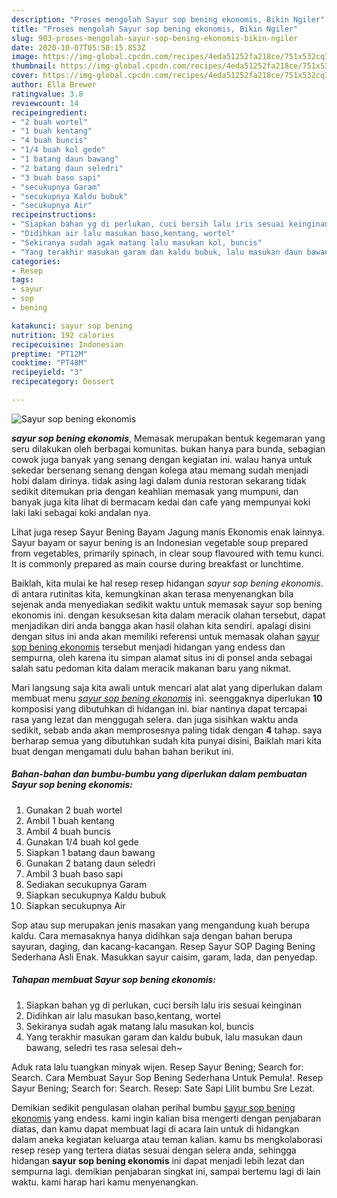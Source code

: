 ```yaml
---
description: "Proses mengolah Sayur sop bening ekonomis, Bikin Ngiler"
title: "Proses mengolah Sayur sop bening ekonomis, Bikin Ngiler"
slug: 903-proses-mengolah-sayur-sop-bening-ekonomis-bikin-ngiler
date: 2020-10-07T05:58:15.853Z
image: https://img-global.cpcdn.com/recipes/4eda51252fa218ce/751x532cq70/sayur-sop-bening-ekonomis-foto-resep-utama.jpg
thumbnail: https://img-global.cpcdn.com/recipes/4eda51252fa218ce/751x532cq70/sayur-sop-bening-ekonomis-foto-resep-utama.jpg
cover: https://img-global.cpcdn.com/recipes/4eda51252fa218ce/751x532cq70/sayur-sop-bening-ekonomis-foto-resep-utama.jpg
author: Ella Brewer
ratingvalue: 3.8
reviewcount: 14
recipeingredient:
- "2 buah wortel"
- "1 buah kentang"
- "4 buah buncis"
- "1/4 buah kol gede"
- "1 batang daun bawang"
- "2 batang daun seledri"
- "3 buah baso sapi"
- "secukupnya Garam"
- "secukupnya Kaldu bubuk"
- "secukupnya Air"
recipeinstructions:
- "Siapkan bahan yg di perlukan, cuci bersih lalu iris sesuai keinginan"
- "Didihkan air lalu masukan baso,kentang, wortel"
- "Sekiranya sudah agak matang lalu masukan kol, buncis"
- "Yang terakhir masukan garam dan kaldu bubuk, lalu masukan daun bawang, seledri tes rasa selesai deh~"
categories:
- Resep
tags:
- sayur
- sop
- bening

katakunci: sayur sop bening 
nutrition: 192 calories
recipecuisine: Indonesian
preptime: "PT12M"
cooktime: "PT48M"
recipeyield: "3"
recipecategory: Dessert

---
```



![Sayur sop bening ekonomis](https://img-global.cpcdn.com/recipes/4eda51252fa218ce/751x532cq70/sayur-sop-bening-ekonomis-foto-resep-utama.jpg)

<b><i>sayur sop bening ekonomis</i></b>, Memasak merupakan bentuk kegemaran yang seru dilakukan oleh berbagai komunitas. bukan hanya para bunda, sebagian cowok juga banyak yang senang dengan kegiatan ini. walau hanya untuk sekedar bersenang senang dengan kolega atau memang sudah menjadi hobi dalam dirinya. tidak asing lagi dalam dunia restoran sekarang tidak sedikit ditemukan pria dengan keahlian memasak yang mumpuni, dan banyak juga kita lihat di bermacam kedai dan cafe yang mempunyai koki laki laki sebagai koki andalan nya.

Lihat juga resep Sayur Bening Bayam Jagung manis Ekonomis enak lainnya. Sayur bayam or sayur bening is an Indonesian vegetable soup prepared from vegetables, primarily spinach, in clear soup flavoured with temu kunci. It is commonly prepared as main course during breakfast or lunchtime.

Baiklah, kita mulai ke hal resep resep hidangan <i>sayur sop bening ekonomis</i>. di antara rutinitas kita, kemungkinan akan terasa menyenangkan bila sejenak anda menyediakan sedikit waktu untuk memasak sayur sop bening ekonomis ini. dengan kesuksesan kita dalam meracik olahan tersebut, dapat menjadikan diri anda bangga akan hasil olahan kita sendiri. apalagi disini dengan situs ini anda akan memiliki referensi untuk memasak olahan <u>sayur sop bening ekonomis</u> tersebut menjadi hidangan yang endess dan sempurna, oleh karena itu simpan alamat situs ini di ponsel anda sebagai salah satu pedoman kita dalam meracik makanan baru yang nikmat.


Mari langsung saja kita awali untuk mencari alat alat yang diperlukan dalam membuat menu <u><i>sayur sop bening ekonomis</i></u> ini. seenggaknya diperlukan <b>10</b> komposisi yang dibutuhkan di hidangan ini. biar nantinya dapat tercapai rasa yang lezat dan menggugah selera. dan juga sisihkan waktu anda sedikit, sebab anda akan memprosesnya paling tidak dengan <b>4</b> tahap. saya berharap semua yang dibutuhkan sudah kita punyai disini, Baiklah mari kita buat dengan mengamati dulu bahan bahan berikut ini.

<!--inarticleads1-->

##### Bahan-bahan dan bumbu-bumbu yang diperlukan dalam pembuatan Sayur sop bening ekonomis:

1. Gunakan 2 buah wortel
1. Ambil 1 buah kentang
1. Ambil 4 buah buncis
1. Gunakan 1/4 buah kol gede
1. Siapkan 1 batang daun bawang
1. Gunakan 2 batang daun seledri
1. Ambil 3 buah baso sapi
1. Sediakan secukupnya Garam
1. Siapkan secukupnya Kaldu bubuk
1. Siapkan secukupnya Air


Sop atau sup merupakan jenis masakan yang mengandung kuah berupa kaldu. Cara memasaknya hanya didihkan saja dengan bahan berupa sayuran, daging, dan kacang-kacangan. Resep Sayur SOP Daging Bening Sederhana Asli Enak. Masukkan sayur caisim, garam, lada, dan penyedap. 

<!--inarticleads2-->

##### Tahapan membuat Sayur sop bening ekonomis:

1. Siapkan bahan yg di perlukan, cuci bersih lalu iris sesuai keinginan
1. Didihkan air lalu masukan baso,kentang, wortel
1. Sekiranya sudah agak matang lalu masukan kol, buncis
1. Yang terakhir masukan garam dan kaldu bubuk, lalu masukan daun bawang, seledri tes rasa selesai deh~


Aduk rata lalu tuangkan minyak wijen. Resep Sayur Bening; Search for: Search. Cara Membuat Sayur Sop Bening Sederhana Untuk Pemula!. Resep Sayur Bening; Search for: Search. Resep: Sate Sapi Lilit bumbu Sre Lezat. 

Demikian sedikit pengulasan olahan perihal bumbu <u>sayur sop bening ekonomis</u> yang endess. kami ingin kalian bisa mengerti dengan penjabaran diatas, dan kamu dapat membuat lagi di acara lain untuk di hidangkan dalam aneka kegiatan keluarga atau teman kalian. kamu bs mengkolaborasi resep resep yang tertera diatas sesuai dengan selera anda, sehingga hidangan <b>sayur sop bening ekonomis</b> ini dapat menjadi lebih lezat dan sempurna lagi. demikian penjabaran singkat ini, sampai bertemu lagi di lain waktu. kami harap hari kamu menyenangkan.
